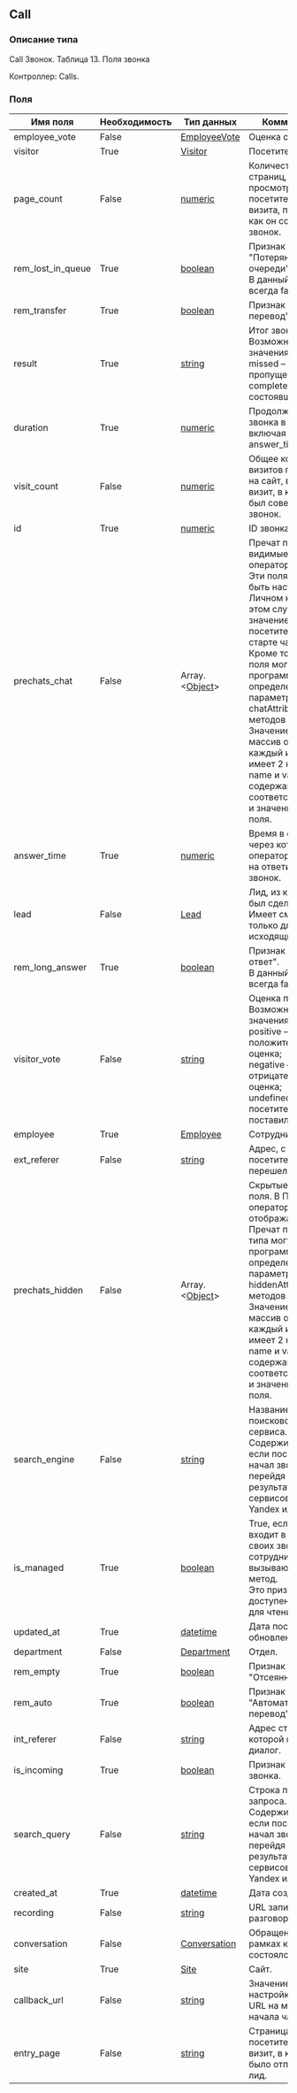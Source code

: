 
## Call

### Описание типа
Call
Звонок.
Таблица 13. Поля звонка

Контроллер: Сalls.

### Поля

| Имя поля | Необходимость | Тип данных | Комментарий |
|---|---|---|---|
|employee_vote|False|[EmployeeVote](/docs/types/EmployeeVote.md)|Оценка сотрудника.<br/>|
|visitor|True|[Visitor](/docs/types/Visitor.md)|Посетитель.<br/>|
|page_count|False|[numeric](/docs/types/numeric.md)|Количество страниц, просмотренных посетителем в ходе визита, перед тем, как он совершил звонок.<br/>|
|rem_lost_in_queue|True|[boolean](/docs/types/boolean.md)|Признак "Потерянный в очереди".<br/>В данный момент всегда false.<br/>|
|rem_transfer|True|[boolean](/docs/types/boolean.md)|Признак "Ручной перевод".<br/>|
|result|True|[string](/docs/types/string.md)|Итог звонка.<br/>Возможные значения:<br/>missed – пропущенный;<br/>completed – состоявшийся.<br/>|
|duration|True|[numeric](/docs/types/numeric.md)|Продолжительность звонка в секундах, включая answer_time.<br/>|
|visit_count|False|[numeric](/docs/types/numeric.md)|Общее количество визитов посетителя на сайт, включая визит, в котором был совершен звонок.<br/>|
|id|True|[numeric](/docs/types/numeric.md)|ID звонка.<br/>|
|prechats_chat|False|Array.<[Object](/docs/types/Object.md)>|Пречат поля, видимые в Пульте оператора.<br/>Эти поля могут быть настроены в Личном кабинете. В этом случае их значение указывает посетитель при старте чата.<br/>Кроме того, пречат поля могут быть программно определены в параметрах chatAttributes методов Client API: .<br/>Значение поля – массив объектов, каждый из которых имеет 2 ключа: name и value, содержащие соответственно имя и значение пречат поля.<br/>|
|answer_time|True|[numeric](/docs/types/numeric.md)|Время в секундах, через которое оператор ответил на ответил на звонок.<br/>|
|lead|False|[Lead](/docs/types/Lead.md)|Лид, из которого был сделан звонок.<br/>Имеет смысл только для исходящих звонков.<br/>|
|rem_long_answer|True|[boolean](/docs/types/boolean.md)|Признак "Долгий ответ".<br/>В данный момент всегда false.<br/>|
|visitor_vote|False|[string](/docs/types/string.md)|Оценка посетителя.<br/>Возможные значения:<br/>positive – положительная оценка;<br/>negative – отрицательная оценка;<br/>undefined – посетитель не поставил оценку.<br/>|
|employee|True|[Employee](/docs/types/Employee.md)|Сотрудник.<br/>|
|ext_referer|False|[string](/docs/types/string.md)|Адрес, с которого посетитель перешел на сайт. <br/>|
|prechats_hidden|False|Array.<[Object](/docs/types/Object.md)>|Скрытые пречат поля. В Пульте оператора они не отображаются.<br/>Пречат поля этого типа могут быть программно определены в параметрах hiddenAttributes методов Client API: .<br/>Значение поля – массив объектов, каждый из которых имеет 2 ключа: name и value, содержащие соответственно имя и значение пречат поля.<br/>|
|search_engine|False|[string](/docs/types/string.md)|Название поискового сервиса.<br/>Содержит значение, если посетитель начал звонок, перейдя на сайт из результатов поиска сервисов типа Yandex или Google.<br/>|
|is_managed|True|[boolean](/docs/types/boolean.md)|True, если звонок входит в число своих звонков сотрудника, вызывающего метод.<br/>Это признак доступен только для чтения.<br/>|
|updated_at|True|[datetime](/docs/types/datetime.md)|Дата последнего обновления.<br/>|
|department|False|[Department](/docs/types/Department.md)|Отдел.<br/>|
|rem_empty|True|[boolean](/docs/types/boolean.md)|Признак "Отсеянный".<br/>|
|rem_auto|True|[boolean](/docs/types/boolean.md)|Признак "Автоматический перевод". <br/>|
|int_referer|False|[string](/docs/types/string.md)|Адрес страницы, на которой начался диалог.<br/>|
|is_incoming|True|[boolean](/docs/types/boolean.md)|Признак входящего звонка.<br/>|
|search_query|False|[string](/docs/types/string.md)|Строка поискового запроса.<br/>Содержит значение, если посетитель начал звонок, перейдя на сайт из результатов поиска сервисов типа Yandex или Google.<br/>|
|created_at|True|[datetime](/docs/types/datetime.md)|Дата создания.<br/>|
|recording|False|[string](/docs/types/string.md)|URL записи разговора.<br/>|
|conversation|False|[Conversation](/docs/types/Conversation.md)|Обращение, в рамках которого состоялся звонок.<br/>|
|site|True|[Site](/docs/types/Site.md)|Сайт.<br/>|
|callback_url|False|[string](/docs/types/string.md)|Значение настройки Callback URL на момент начала чата.<br/>|
|entry_page|False|[string](/docs/types/string.md)|Страница, с которой посетитель начал визит, в котором было отправлен лид.<br/>|
